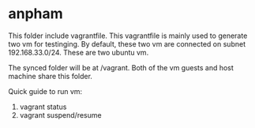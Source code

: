# anpham


This folder include vagrantfile. This vagrantfile is mainly used to generate two vm for testinging. By default, these two vm are connected on subnet 192.168.33.0/24. These are two ubuntu vm.  


The synced folder will be at /vagrant. Both of the vm guests and host machine share this folder. 



Quick guide to run vm:

1. vagrant status 
2. vagrant suspend/resume

